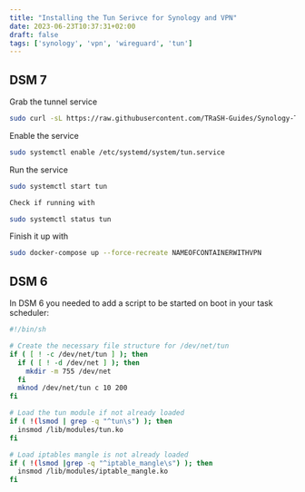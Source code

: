 ```yaml
---
title: "Installing the Tun Serivce for Synology and VPN"
date: 2023-06-23T10:37:31+02:00
draft: false
tags: ['synology', 'vpn', 'wireguard', 'tun']
---
```

## DSM 7
Grab the tunnel service
``` bash
sudo curl -sL https://raw.githubusercontent.com/TRaSH-Guides/Synology-Templates/main/script/tun.service -o "/etc/systemd/system/tun.service"
```
Enable the service
``` bash
sudo systemctl enable /etc/systemd/system/tun.service
```
Run the service
``` bash
sudo systemctl start tun
```
``` bash
Check if running with
```
``` bash
sudo systemctl status tun
```

Finish it up with
``` bash
sudo docker-compose up --force-recreate NAMEOFCONTAINERWITHVPN
```

## DSM 6 
In DSM 6 you needed to add a script to be started on boot in your task scheduler:
```bash
#!/bin/sh

# Create the necessary file structure for /dev/net/tun
if ( [ ! -c /dev/net/tun ] ); then
  if ( [ ! -d /dev/net ] ); then
    mkdir -m 755 /dev/net
  fi
  mknod /dev/net/tun c 10 200
fi

# Load the tun module if not already loaded
if ( !(lsmod | grep -q "^tun\s") ); then
  insmod /lib/modules/tun.ko
fi

# Load iptables mangle is not already loaded
if ( !(lsmod |grep -q "^iptable_mangle\s") ); then
  insmod /lib/modules/iptable_mangle.ko
fi
```